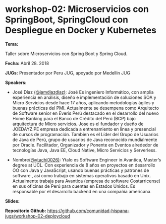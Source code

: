 # workshop-02: Microservicios con SpringBoot, SpringCloud con Despliegue en Docker y Kubernetes


**Tema:** 

Taller sobre Microservicios con Spring Boot y Spring Cloud.


**Fecha:** Abril 28. 2018

**JUGs:** Presentador por Peru JUG, apoyado por Medellin JUG 

**Speakers:**

* José Díaz [(@jamdiazdiaz)](https://twitter.com/jamdiazdiaz): José Es ingeniero Informático, con amplia experiencia en análisis, diseño e implementación de soluciones SOA y Micro Servicios desde hace 17 años, aplicando metodologías ágiles y buenas prácticas del PMI. Actualmente se desempena como Arquitecto de Software senior en Everis Perú destacado en el desarrollo del nuevo Home Banking para el Banco de Crédito del Perú (BCP) bajo arquitectura de Micro servicios.
Jose es el fundador y dueño de JOEDAYZ.PE empresa dedicada a entrenamiento en linea y presencial de cursos de programación. Tambien es el Líder del Grupo de Usuarios de Java de Perú, grupo de usuarios de Java reconocido mundialmente por Oracle. Facilitador, Organizador y Ponente en Eventos alrededor de tecnologías Java, Java EE, Cloud Native, Micro Servicios y Serverless.

* Nombre[(@ytachi0026)](https://twitter.com/ytachi0026): Ytalo es Software Engineer in Avantica, Master’s degree at UCL. Con experiencia de 8 años en proyectos en desarrollo OO con Java y JavaScript, usando buenas prácticas y patrones de software , así como trabajo en sistemas operativos basado en Unix.
Actualmente trabaja para Avantica (empresa de software Costarricense) en sus oficinas de Perú para cuentas en Estados Unidos. Es responsable por el desarrollo backend en una compañía americana.


**Slides:** 



**Repositorio Github:** https://github.com/comunidad-hispana-jugs/workshop-02-deploycloud
